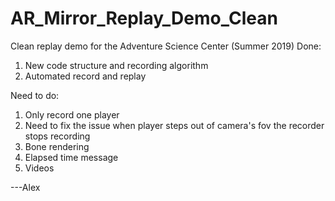 # AR_Mirror_Replay_Demo_Clean
Clean replay demo for the Adventure Science Center (Summer 2019)
Done:
1. New code structure and recording algorithm
2. Automated record and replay

Need to do:
1. Only record one player
2. Need to fix the issue when player steps out of camera's fov the recorder stops recording
3. Bone rendering
4. Elapsed time message
5. Videos

---Alex
